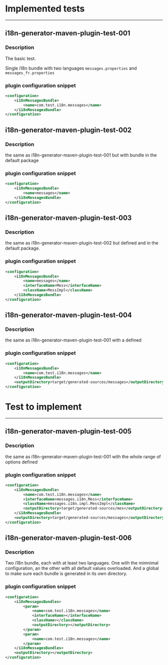 
# Implemented tests #

<hr/>

## i18n-generator-maven-plugin-test-001 ##

### Description ###

The basic test.

Single i18n bundle with two languages `messages.properties` and `messages_fr.properties`

### plugin configuration snippet ###

```xml
<configuration>
    <i18nMessagesBundle>
        <name>com.test.i18n.messages</name>
    </i18nMessagesBundle>
</configuration>
```


## i18n-generator-maven-plugin-test-002 ##

### Description ###

the same as i18n-generator-maven-plugin-test-001 but with bundle in the default package

### plugin configuration snippet ###

```xml
<configuration>
    <i18nMessagesBundle>
        <name>messages</name>
    </i18nMessagesBundle>
</configuration>
```


## i18n-generator-maven-plugin-test-003 ##

### Description ###

the same as i18n-generator-maven-plugin-test-002 but defined <interfaceName/> and <className/> in the
default package.

### plugin configuration snippet ###

```xml
<configuration>
    <i18nMessagesBundle>
        <name>messages</name>
        <interfaceName>Mess</interfaceName>
        <className>MessImpl</className>
    </i18nMessagesBundle>
</configuration>
```

## i18n-generator-maven-plugin-test-004 ##

### Description ###

the same as i18n-generator-maven-plugin-test-001 with a defined <outputDirectory/>

### plugin configuration snippet ###

```xml
<configuration>
    <i18nMessagesBundle>
        <name>com.test.i18n.messages</name>
    </i18nMessagesBundle>
    <outputDirectory>target/generated-sources/messages</outputDirectory>
</configuration>
```


# Test to implement #

<hr/>


## i18n-generator-maven-plugin-test-005 ##

### Description ###

the same as i18n-generator-maven-plugin-test-001 with the whole range of options defined

### plugin configuration snippet ###

```xml
<configuration>
    <i18nMessagesBundle>
        <name>com.test.i18n.messages</name>
        <interfaceName>messages.i18n.Mess</interfaceName>
        <className>messages.i18n.impl.MessImpl</className>
        <outputDirectory>target/generated-sources/mes</outputDirectory>
    </i18nMessagesBundle>
    <outputDirectory>target/generated-sources/messages</outputDirectory>
</configuration>
```


## i18n-generator-maven-plugin-test-006 ##

### Description ###

Two i18n bundle, each with at least two languages. One with the mimnimal configuration, an the other
with all default values overloaded. And a global <outputDirectory/> to make sure each bundle is generated
in its own directory.

### plugin configuration snippet ###

```xml
<configuration>
    <i18nMessagesBundles>
        <param>
            <name>com.test.i18n.messages</name>
            <interfaceName></interfaceName>
            <className></className>
            <outputDirectory></outputDirectory>
        </param>
        <param>
            <name>com.test.i18n.messages</name>
        </param>
    </i18nMessagesBundles>
    <outputDirectory></outputDirectory>
</configuration>
```
